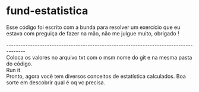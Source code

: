 # fund-estatistica
Esse código foi escrito com a bunda para resolver um exercício que eu estava com preguiça de fazer na mão, não me julgue muito, obrigado !<br>

--------------------------------------------------------------------------------------<br>
Coloca os valores no arquivo txt com o msm nome do git e na mesma pasta do código.<br>
Run it <br>
Pronto, agora você tem diversos conceitos de estatística calculados. Boa sorte em descobrir qual é oq vc precisa.
